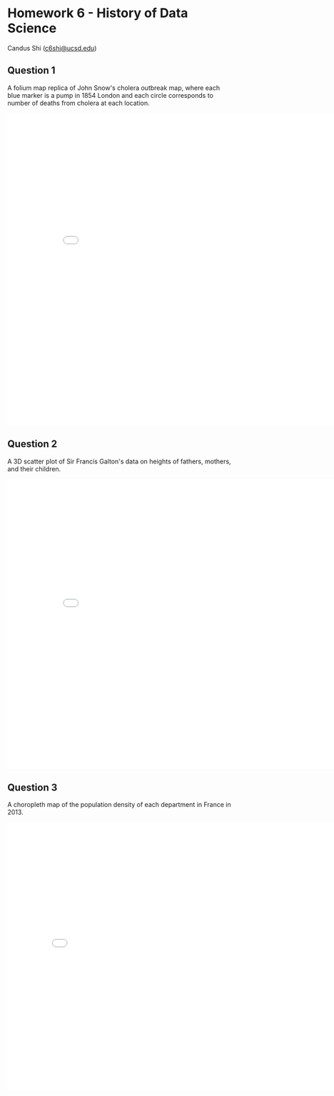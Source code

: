 # Homework 6 - History of Data Science
Candus Shi (c6shi@ucsd.edu)

## Question 1
A folium map replica of John Snow's cholera outbreak map, where each blue marker is a pump in 1854 London and each circle corresponds to number of deaths from cholera at each location.
<iframe src='snow-map.html' width=850 height=700 frameBorder=0></iframe>
<br>

## Question 2
A 3D scatter plot of Sir Francis Galton's data on heights of fathers, mothers, and their children.
<iframe src='galton-fig.html' width=850 height=650 frameBorder=0></iframe>
<br>

## Question 3
A choropleth map of the population density of each department in France in 2013.
<iframe src='france-fig.html' width=800 height=600 frameBorder=0></iframe>
